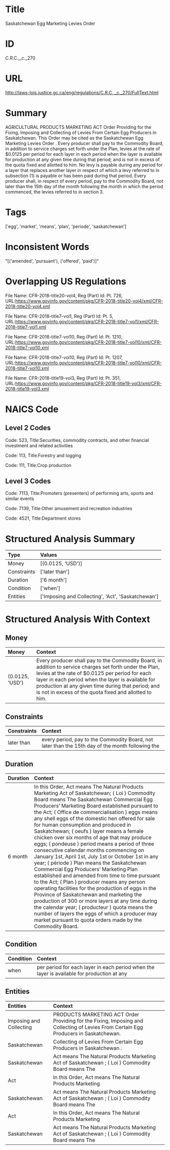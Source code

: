 # Title
Saskatchewan Egg Marketing Levies Order


# ID
C.R.C.,_c._270

# URL
http://laws-lois.justice.gc.ca/eng/regulations/C.R.C.,_c._270/FullText.html


# Summary
AGRICULTURAL PRODUCTS MARKETING ACT Order Providing for the Fixing, Imposing and Collecting of Levies From Certain Egg Producers in Saskatchewan.
This Order may be cited as the  Saskatchewan Egg Marketing Levies Order .
Every producer shall pay to the Commodity Board, in addition to service charges set forth under the Plan, levies at the rate of $0.0125 per period for each layer in each period when the layer is available for production at any given time during that period; and is not in excess of the quota fixed and allotted to him.
No levy is payable during any period for a layer that replaces another layer in respect of which a levy referred to in subsection (1) is payable or has been paid during that period.
Every producer shall, in respect of every period, pay to the Commodity Board, not later than the 15th day of the month following the month in which the period commenced, the levies referred to in section 3.


# Tags
['egg', 'market', 'means', 'plan', 'periode', 'saskatchewan']


# Inconsistent Words
"[('amended', 'pursuant'), ('offered', 'paid')]"


# Overlapping US Regulations
File Name: CFR-2018-title20-vol4, Reg (Part) Id: Pt. 726, URL:https://www.govinfo.gov/content/pkg/CFR-2018-title20-vol4/xml/CFR-2018-title20-vol4.xml

File Name: CFR-2018-title7-vol1, Reg (Part) Id: Pt. 5, URL:https://www.govinfo.gov/content/pkg/CFR-2018-title7-vol1/xml/CFR-2018-title7-vol1.xml

File Name: CFR-2018-title7-vol10, Reg (Part) Id: Pt. 1210, URL:https://www.govinfo.gov/content/pkg/CFR-2018-title7-vol10/xml/CFR-2018-title7-vol10.xml

File Name: CFR-2018-title7-vol10, Reg (Part) Id: Pt. 1207, URL:https://www.govinfo.gov/content/pkg/CFR-2018-title7-vol10/xml/CFR-2018-title7-vol10.xml

File Name: CFR-2018-title19-vol3, Reg (Part) Id: Pt. 351, URL:https://www.govinfo.gov/content/pkg/CFR-2018-title19-vol3/xml/CFR-2018-title19-vol3.xml




# NAICS Code
## Level 2 Codes
Code: 523, Title:Securities, commodity contracts, and other financial investment and related activities

Code: 113, Title:Forestry and logging

Code: 111, Title:Crop production




## Level 3 Codes
Code: 7113, Title:Promoters (presenters) of performing arts, sports and similar events

Code: 7139, Title:Other amusement and recreation industries

Code: 4521, Title:Department stores







# Structured Analysis Summary
| Type        | Values                                             |
|:------------|:---------------------------------------------------|
| Money       | [(0.0125, 'USD')]                                  |
| Constraints | ['later than']                                     |
| Duration    | ['6 month']                                        |
| Condition   | ['when']                                           |
| Entities    | ['Imposing and Collecting', 'Act', 'Saskatchewan'] |


# Structured Analysis With Context
 


## Money
| Money           | Context                                                                                                                                                                                                                                                                                                                        |
|:----------------|:-------------------------------------------------------------------------------------------------------------------------------------------------------------------------------------------------------------------------------------------------------------------------------------------------------------------------------|
| (0.0125, 'USD') | Every producer shall pay to the Commodity Board, in addition to service charges set forth under the Plan, levies at the rate of $0.0125 per period for each layer in each period when the layer is available for production at any given time during that period; and is not in excess of the quota fixed and allotted to him. |


## Constraints
| Constraints   | Context                                                                                          |
|:--------------|:-------------------------------------------------------------------------------------------------|
| later than    | every period, pay to the Commodity Board, not later than the 15th day of the month following the |


## Duration
| Duration   | Context                                                                                                                                                                                                                                                                                                                                                                                                                                                                                                                                                                                                                                                                                                                                                                                                                                                                                                                                                                                                                                                                                                               |
|:-----------|:----------------------------------------------------------------------------------------------------------------------------------------------------------------------------------------------------------------------------------------------------------------------------------------------------------------------------------------------------------------------------------------------------------------------------------------------------------------------------------------------------------------------------------------------------------------------------------------------------------------------------------------------------------------------------------------------------------------------------------------------------------------------------------------------------------------------------------------------------------------------------------------------------------------------------------------------------------------------------------------------------------------------------------------------------------------------------------------------------------------------|
| 6 month    | In this Order, Act  means  The Natural Products Marketing Act  of Saskatchewan; ( Loi ) Commodity Board  means The Saskatchewan Commercial Egg Producers’ Marketing Board established pursuant to the Act; ( Office de commercialisation ) eggs  means any shell eggs of the domestic hen offered for sale for human consumption and produced in Saskatchewan; ( oeufs ) layer  means a female chicken over six months of age that may produce eggs; ( pondeuse ) period  means a period of three consecutive calendar months commencing on January 1st, April 1st, July 1st or October 1st in any year; ( période ) Plan  means the Saskatchewan Commercial Egg Producers’ Marketing Plan established and amended from time to time pursuant to the Act; ( Plan ) producer  means any person operating facilities for the production of eggs in the Province of Saskatchewan and marketing the production of 300 or more layers at any time during the calendar year; ( producteur ) quota  means the number of layers the eggs of which a producer may market pursuant to quota orders made by the Commodity Board. |


## Condition
| Condition   | Context                                                                                    |
|:------------|:-------------------------------------------------------------------------------------------|
| when        | per period for each layer in each period when the layer is available for production at any |


## Entities
| Entities                | Context                                                                                                                               |
|:------------------------|:--------------------------------------------------------------------------------------------------------------------------------------|
| Imposing and Collecting | PRODUCTS MARKETING ACT Order Providing for the Fixing, Imposing and Collecting  of Levies From Certain Egg Producers in Saskatchewan. |
| Saskatchewan            | Collecting of Levies From Certain Egg Producers in Saskatchewan .                                                                     |
| Saskatchewan            | Act means The Natural Products Marketing Act of Saskatchewan ; ( Loi ) Commodity Board  means The                                     |
| Act                     | In this Order,  Act   means  The Natural Products Marketing                                                                           |
| Saskatchewan            | Act means The Natural Products Marketing Act of Saskatchewan ; ( Loi ) Commodity Board  means The                                     |
| Act                     | In this Order,  Act   means  The Natural Products Marketing                                                                           |
| Saskatchewan            | Act means The Natural Products Marketing Act of Saskatchewan ; ( Loi ) Commodity Board  means The                                     |


